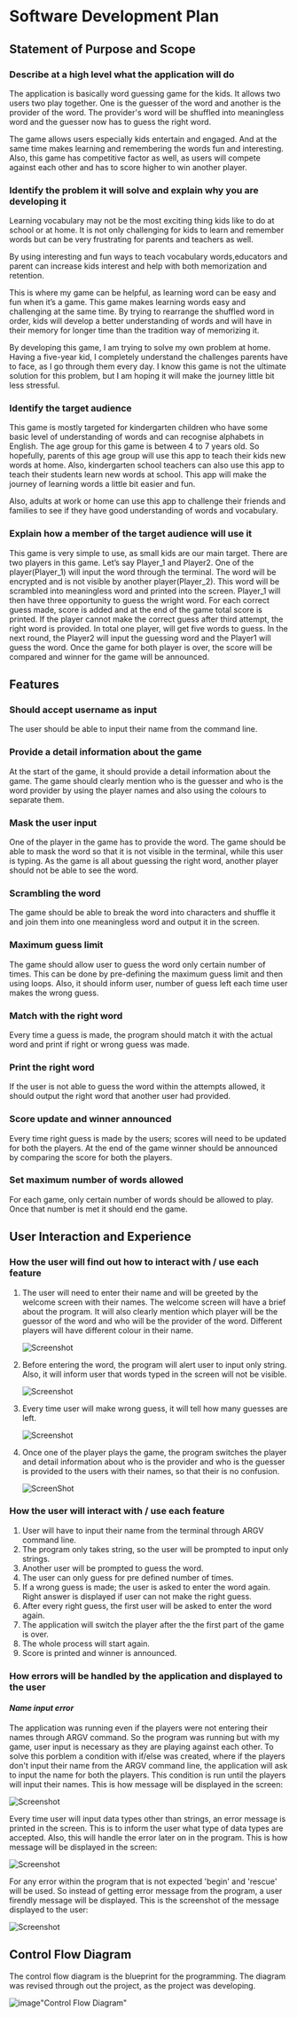 # **Software Development Plan** #

## **Statement of Purpose and Scope**


### **Describe at a high level what the application will do**
The application is basically word guessing game for the kids. It allows two users two play together. One is the guesser of the word and another is the provider of the word. The provider's word will be shuffled into meaningless word and the guesser now has to guess the right word.

The game allows users especially kids entertain and engaged. And at the same time makes learning and remembering the words fun and interesting. Also, this game has competitive factor as well, as users will compete against each other and has to score higher to win another player.




### **Identify the problem it will solve and explain why you are developing it** 
Learning vocabulary may not be the most exciting thing kids like to do at school or at home. It is not only challenging for kids to learn and remember words but can be very frustrating for parents and teachers as well.

 By using interesting and fun ways to teach vocabulary words,educators and parent can increase kids interest and help with both memorization and retention.

This is where my game can be helpful, as learning word can be easy and fun when it’s a game. This game makes learning words easy and challenging at the same time.
By trying to rearrange the shuffled word in order, kids will develop a better understanding of words and will have in their memory for longer time than the tradition way of memorizing it.

By developing this game, I am trying to solve my own problem at home. Having a five-year kid, I completely understand the challenges parents have to face, as I go through them every day. I know this game is not the ultimate solution for this problem, but I am hoping it will make the journey little bit less stressful.



###  **Identify the target audience**
This game is mostly targeted for kindergarten children who have some basic level of understanding of words and can recognise alphabets in English. The age group for this game is between 4 to 7 years old. So hopefully, parents of this age group will use this app to teach their kids new words at home. Also, kindergarten school teachers can also use this app to teach their students learn new words at school. This app will make the journey of learning words a little bit easier and fun.

Also, adults at work or home can use this app to challenge their friends and families to see if they have good understanding of words and vocabulary. 



### **Explain how a member of the target audience will use it**
This game is very simple to use, as small kids are our main target. There are two players in this game. Let’s say Player_1 and Player2. One of the player(Player_1) will input the word through the terminal. The word will be encrypted and is not visible by another player(Player_2). This word will be scrambled into meaningless word and printed into the screen. Player_1 will then have three opportunity to guess the wright word. For each correct guess made, score is added and at the end of the game total score is printed. If the player cannot make the correct guess after third attempt, the right word is provided. In total one player, will get five words to guess. In the next round, the Player2 will input the guessing word and the Player1 will guess the word. Once the game for both player is over, the score will be compared and winner for the game will be announced.


## **Features**

   ### **Should accept username as input**
   The user should be able to input their name from the command line.

   ### **Provide a detail information about the game**
   At the start of the game, it should provide a detail information about the game. The game should clearly mention who is the guesser and who is the word provider by using the player names and also using the colours to separate them.

   ### **Mask the user input**
   One of the player in the game has to provide the word. The game should be able to mask the word so that it is not visible in the terminal, while this user is typing. As the game is all about guessing the right word, another player should not be able to see the word.

### **Scrambling the word**
The game should be able to break the word into characters and shuffle it and join them into one meaningless word and output it in the screen.


### **Maximum guess limit**
The game should allow user to guess the word only certain number of times. This can be done by pre-defining the maximum guess limit and then using loops. Also, it should inform user, number of guess left each time user makes the wrong guess.


### **Match with the right word**
Every time a guess is made, the program should match it with the actual word and print if right or wrong guess was made.


### **Print the right word** 
If the user is not able to guess the word within the attempts allowed, it should output the right word that another user had provided.

### **Score update and winner announced**
Every time right guess is made by the users; scores will need to be updated for both the players. At the end of the game winner should be announced by comparing the score for both the players.

### **Set maximum number of words allowed** 
For each game, only certain number of words should be allowed to play. Once that number is met it should end the game.


## **User Interaction and Experience**

### **How the user will find out how to interact with / use each feature**
1. The user will need to enter their name and will be greeted by the welcome screen with their names. The welcome screen will have a brief about the program. It will also clearly mention which player will be the guessor of the word and who will be the provider of the word. Different players will have different colour in their name.

    ![Screenshot](/screenshots/Screenshot1.png)

2. Before entering the word, the program will alert user to input only string. Also, it will inform user that words typed in the screen will not be visible.

    ![Screenshot](/screenshots/Screenshot2.png)

3. Every time user will make wrong guess, it will tell how many guesses are left.

    ![Screenshot](/screenshots/Screenshot3.png)

4. Once one of the player plays the game, the program switches the player and detail information about who is the provider and who is the guesser is provided to the users with their names, so that their is no confusion.

    ![ScreenShot](/screenshots/Screenshot4.png)


### **How the user will interact with / use each feature**

1. User will have to input their name from the terminal through ARGV command line.
2. The program only takes string, so the user will be prompted to input only strings.
3. Another user will be prompted to guess the word.
4. The user can only guess for pre defined number of times.
5. If a wrong guess is made; the user is asked to enter the word again. Right answer is displayed if user can not make the right guess.
6. After every right guess, the first user will be asked to enter the word again.
7.  The application will switch the player after the the first part of the game is over.
8. The whole process will start again.
9. Score is printed and winner is announced.

### **How errors will be handled by the application and displayed to the user**

#### ***Name input error***

The application was running even if the players were not entering their names through ARGV command. So the program was running but with my game, user input is necessary as they are playing against each other. To solve this porblem a condition with if/else was created, where if the players don't input their name from the ARGV command line, the application will ask to input the name for both the players. This condition is run until the players will input their names. This is how message will be displayed in the screen:

![Screenshot](/screenshots/Screenshot7.png)



Every time user will input data types other than strings, an error message is printed in the screen. This is to inform the user what type of data types are accepted. Also, this will handle the error later on in the program. This is how message will be displayed in the screen:

![Screenshot](/screenshots/Screenshot5.png)

For any error within the program that is not expected 'begin' and 'rescue' will be used. So instead of getting error message from the program, a user firendly message will be displayed. This is the screenshot of the message displayed to the user:

![Screenshot](/screenshots/Screenshot6.png)


## **Control Flow Diagram**
The control flow diagram is the blueprint for the programming. The diagram was revised through out the project, as the project was developing.

![image](/documentation/control-flow-diagram/control-flow-diagram.jpeg)"Control Flow Diagram"






   